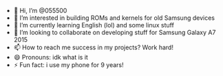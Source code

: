 - 👋 Hi, I’m @055500
- 👀 I’m interested in building ROMs and kernels for old Samsung devices
- 🌱 I’m currently learning English (lol) and some linux stuff
- 💞️ I’m looking to collaborate on developing stuff for Samsung Galaxy A7 2015
- 📫 How to reach me success in my projects? Work hard!
- 😄 Pronouns: idk what is it
- ⚡ Fun fact: i use my phone for 9 years!

<!---
055500/055500 is a ✨ special ✨ repository because its `README.md` (this file) appears on your GitHub profile.
You can click the Preview link to take a look at your changes.
--->
